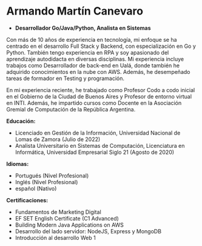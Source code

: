 # Armando Martín Canevaro

- **Desarrollador Go/Java/Python, Analista en Sistemas**


Con más de 10 años de experiencia en tecnología, mi enfoque se ha centrado en el desarrollo Full Stack y Backend, con especialización en Go y Python. También tengo experiencia en RPA y soy apasionado del aprendizaje autodidacta en diversas disciplinas. Mi experiencia incluye trabajos como Desarrollador de back-end en Ualá, donde también he adquirido conocimientos en la nube con AWS. Además, he desempeñado tareas de formador en Testing y programación.

En mi experiencia reciente, he trabajado como Profesor Codo a codo inicial en el Gobierno de la Ciudad de Buenos Aires y Profesor de entorno virtual en INTI. Además, he impartido cursos como Docente en la Asociación Gremial de Computación de la República Argentina.

**Educación:**
- Licenciado en Gestión de la Información, Universidad Nacional de Lomas de Zamora (Julio de 2022)
- Analista Universitario en Sistemas de Computación, Licenciatura en Informática, Universidad Empresarial Siglo 21 (Agosto de 2020)

**Idiomas:**
- Portugués (Nivel Profesional)
- Inglés (Nivel Profesional)
- español (Nativo)

**Certificaciones:**
- Fundamentos de Marketing Digital
- EF SET English Certificate (C1 Advanced)
- Building Modern Java Applications on AWS
- Desarrollo del lado servidor: NodeJS, Express y MongoDB
- Introducción al desarrollo Web 1

